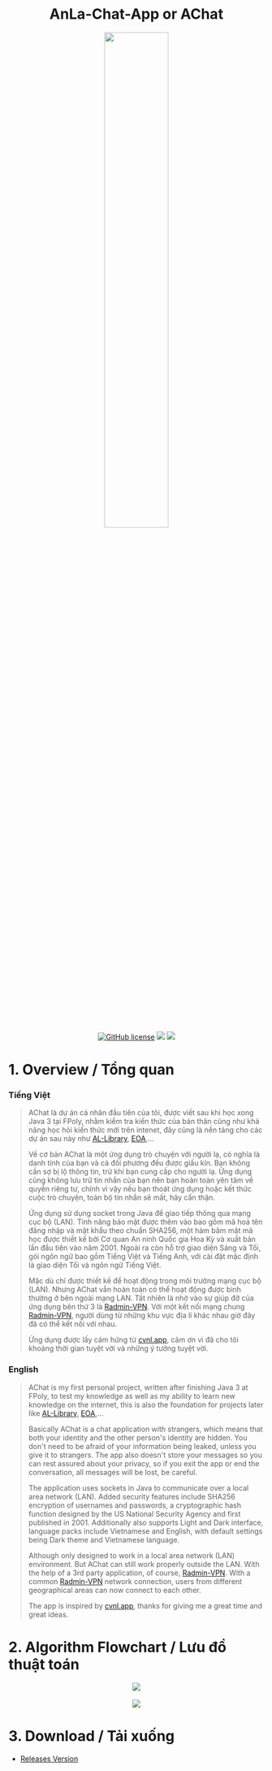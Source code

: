 <h1 align="center">AnLa-Chat-App or AChat</h1>
<p align="center">
  <img src="https://user-images.githubusercontent.com/90229487/212619385-e9045af7-c284-4839-a11f-a9ab3e5af3f4.png" width = "50%">
  <br><br>
  <a href="https://www.apache.org/licenses/LICENSE-2.0"><img src="https://img.shields.io/github/license/exadel-inc/CompreFace" alt="GitHub license"/></a>
  <a href="https://cloudinary.com/"><img src="https://img.shields.io/badge/Cloud-Cloudinary-blue"></a>
  <a href="https://www.radmin-vpn.com"><img src="https://img.shields.io/badge/Network-Radmin--VPN-blue"></a>
</p>


# 1. Overview / Tổng quan
### Tiếng Việt
> AChat là dự án cá nhân đầu tiên của tôi, được viết sau khi học xong Java 3 tại FPoly, nhằm kiểm tra kiến thức của bản thân cũng như khả năng học hỏi kiến thức mới trên intenet, đây cũng là nền tảng cho các dự án sau này như [AL-Library](https://github.com/AnLaVN/AL-Library), [EOA](https://github.com/AnLaVN/EOA),...
>
> Về cơ bản AChat là một ứng dụng trò chuyện với người lạ, có nghĩa là danh tính của bạn và cả đối phương đều được giấu kín. Bạn không cần sợ bị lộ thông tin, trừ khi bạn cung cấp cho người lạ. Ứng dụng cũng không lưu trữ tin nhắn của bạn nên bạn hoàn toàn yên tâm về quyền riêng tư, chính vì vậy nếu bạn thoát ứng dụng hoặc kết thức cuộc trò chuyện, toàn bộ tin nhắn sẽ mất, hãy cẩn thận.
>
> Ứng dụng sử dụng socket trong Java để giao tiếp thông qua mạng cục bộ (LAN). Tính năng bảo mật được thêm vào bao gồm mã hoá tên đăng nhập và mật khẩu theo chuẩn SHA256, một hàm băm mật mã học được thiết kế bởi Cơ quan An ninh Quốc gia Hoa Kỳ và xuất bản lần đầu tiên vào năm 2001. Ngoài ra còn hỗ trợ giao diện Sáng và Tối, gói ngôn ngữ bao gồm Tiếng Việt và Tiếng Anh, với cài đặt mặc định là giao diện Tối và ngôn ngữ Tiếng Việt.
>
> Mặc dù chỉ được thiết kế để hoạt động trong môi trường mạng cục bộ (LAN). Nhưng AChat vẫn hoàn toàn có thể hoạt động được bình thường ở bên ngoài mạng LAN. Tất nhiên là nhờ vào sự giúp đỡ của ứng dụng bên thứ 3 là [Radmin-VPN](https://www.radmin-vpn.com). Với một kết nối mạng chung [Radmin-VPN](https://www.radmin-vpn.com), người dùng từ những khu vực địa lí khác nhau giờ đây đã có thể kết nối với nhau.
>
> Ứng dụng được lấy cảm hứng từ [cvnl.app](cvnl.app), cảm ơn vì đã cho tôi khoảng thời gian tuyệt vời và những ý tưởng tuyệt vời.
> 
### English
> AChat is my first personal project, written after finishing Java 3 at FPoly, to test my knowledge as well as my ability to learn new knowledge on the internet, this is also the foundation for projects later like [AL-Library](https://github.com/AnLaVN/AL-Library), [EOA](https://github.com/AnLaVN/EOA),...
>
> Basically AChat is a chat application with strangers, which means that both your identity and the other person's identity are hidden. You don't need to be afraid of your information being leaked, unless you give it to strangers. The app also doesn't store your messages so you can rest assured about your privacy, so if you exit the app or end the conversation, all messages will be lost, be careful.
>
> The application uses sockets in Java to communicate over a local area network (LAN). Added security features include SHA256 encryption of usernames and passwords, a cryptographic hash function designed by the US National Security Agency and first published in 2001. Additionally also supports Light and Dark interface, language packs include Vietnamese and English, with default settings being Dark theme and Vietnamese language.
>
> Although only designed to work in a local area network (LAN) environment. But AChat can still work properly outside the LAN. With the help of a 3rd party application, of course, [Radmin-VPN](https://www.radmin-vpn.com). With a common [Radmin-VPN](https://www.radmin-vpn.com) network connection, users from different geographical areas can now connect to each other.
>
> The app is inspired by [cvnl.app](cvnl.app), thanks for giving me a great time and great ideas.

# 2. Algorithm Flowchart / Lưu đồ thuật toán
<p align="center">
  <img src="https://user-images.githubusercontent.com/90229487/221405757-ea064e86-45f4-474a-80ae-deeadaf14f80.png">
  <br><br>
  <img src="https://user-images.githubusercontent.com/90229487/221405752-b6cca033-855c-4e92-895b-a302b4f78499.png">
</p>

# 3. Download / Tải xuống
* [Releases Version](https://github.com/AnLaVN/AChat/releases)
